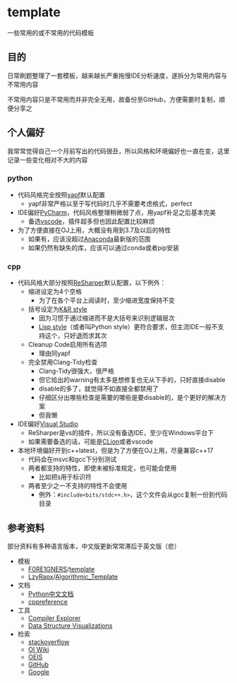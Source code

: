 # template

 一些常用的或不常用的代码模板

## 目的

日常刷题整理了一套模板，越来越长严重拖慢IDE分析速度，遂拆分为常用内容与不常用内容

不常用内容只是不常用而并非完全无用，故备份至GitHub，方便需要时复制，顺便分享之

## 个人偏好

我常常觉得自己一个月前写出的代码很丑，所以风格和环境偏好也一直在变，这里记录一些变化相对不大的内容

### python

* 代码风格完全按照[yapf](https://github.com/google/yapf)默认配置
  * yapf非常严格以至于写代码时几乎不需要考虑格式，perfect
* IDE偏好[PyCharm](https://www.jetbrains.com/pycharm/)，代码风格整理稍微弱了点，用yapf补足之后基本完美
  * 备选[vscode](https://code.visualstudio.com/)，插件超多但也因此配置比较麻烦
* 为了方便直接在OJ上用，大概没有用到3.7及以后的特性
  * 如果有，应该没超过[Anaconda](https://www.anaconda.com/)最新版的范围
  * 如果仍然有缺失的库，应该可以通过conda或者pip安装

### cpp

* 代码风格大部分按照[ReSharper](https://www.jetbrains.com/dotnet/)默认配置，以下例外：
  * 缩进设定为4个空格
    * 为了在各个平台上阅读时，至少缩进宽度保持不变
  * 括号设定为[K&R style](https://en.wikipedia.org/wiki/Indentation_style#K&R_style)
    * 因为习惯于通过缩进而不是大括号来识别逻辑层次
    * [Lisp style](https://en.wikipedia.org/wiki/Indentation_style#Lisp_style)（或者叫Python style）更符合要求，但主流IDE一般不支持这个，只好退而求其次
  * Cleanup Code启用所有选项
    * 理由同yapf
  * 完全禁用Clang-Tidy检查
    * Clang-Tidy很强大，很严格
    * 但它给出的warning有太多是想修复也无从下手的，只好直接disable
    * disable的多了，就觉得不如直接全都禁用了
    * 仔细区分出哪些检查是需要的哪些是要disable的，是个更好的解决方案
    * 但我懒
* IDE偏好[Visual Studio](https://visualstudio.microsoft.com/)
  * ReSharper是vs的插件，所以没有备选IDE，至少在Windows平台下
  * 如果需要备选的话，可能是[CLion](https://www.jetbrains.com/clion/)或者vscode
* 本地环境偏好开到c++latest，但是为了方便在OJ上用，尽量兼容c++17
  * 代码会在msvc和gcc下分别测试
  * 两者都支持的特性，即使未被标准规定，也可能会使用
    * 比如把`$`用于标识符
  * 两者至少之一不支持的特性不会使用
    * 例外：`#include<bits/stdc++.h>`，这个文件会从gcc复制一份到代码目录

## 参考资料

部分资料有多种语言版本，中文版更新常常滞后于英文版（悲）

* 模板
  * [F0RE1GNERS](https://github.com/F0RE1GNERS)/[template](https://github.com/F0RE1GNERS/template)
  * [LzyRapx](https://github.com/LzyRapx)/[Algorithmic_Template](https://github.com/LzyRapx/Algorithmic_Template)
* 文档
  * [Python中文文档](https://docs.python.org/zh-cn/3/index.html)
  * [cppreference](https://zh.cppreference.com/)
* 工具
  * [Compiler Explorer](https://godbolt.org/)
  * [Data Structure Visualizations](https://www.cs.usfca.edu/~galles/visualization/Algorithms.html)
* 检索
  * [stackoverflow](https://stackoverflow.com/)
  * [OI Wiki](https://oi-wiki.org/)
  * [OEIS](https://oeis.org/)
  * [GitHub](https://github.com/)
  * [Google](https://www.google.com/)